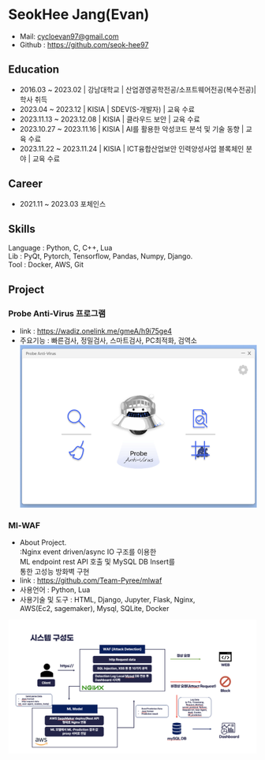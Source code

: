 # SeokHee Jang(Evan)

- Mail: <cycloevan97@gmail.com>
- Github : <https://github.com/seok-hee97>


## Education

- 2016.03 ~ 2023.02 | 강남대학교 | 산업경영공학전공/소프트웨어전공(복수전공)| 학사 취득   
- 2023.04 ~ 2023.12 | KISIA | SDEV(S-개발자) | 교육 수료 
- 2023.11.13 ~ 2023.12.08 | KISIA | 클라우드 보안 | 교육 수료  
- 2023.10.27 ~ 2023.11.16 | KISIA | AI를 활용한 악성코드 분석 및 기술 동향 | 교육 수료   
- 2023.11.22 ~ 2023.11.24 | KISIA | ICT융합산업보안 인력양성사업 블록체인 분야 | 교육 수료   

## Career

- 2021.11 ~ 2023.03 포체인스


## Skills
Language : Python, C, C++, Lua     
Lib : PyQt, Pytorch, Tensorflow, Pandas, Numpy, Django.     
Tool : Docker, AWS, Git         

## Project 


### Probe Anti-Virus 프로그램

- link : https://wadiz.onelink.me/gmeA/h9i75ge4
- 주요기능 : 빠른검사, 정밀검사, 스마트검사, PC최적화, 검역소  
![main](img/probe/probe_main.png)


###  Ml-WAF
- About Project.   
  :Nginx event driven/async IO 구조를 이용한    
  ML endpoint rest API 호출 및 MySQL DB Insert를  
  통한 고성능 방화벽 구현
- link : https://github.com/Team-Pyree/mlwaf
- 사용언어 : Python, Lua
- 사용기술 및 도구 : HTML, Django, Jupyter, Flask, Nginx,   
  AWS(Ec2, sagemaker), Mysql, SQLite, Docker     

![system-config](img/mlwaf/system-config.png)










